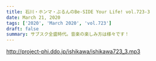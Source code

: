 ```yaml
---
title: 石川・ホンマ・ぶるんのBe-SIDE Your Life! vol.723-3
date: March 21, 2020
tags: ['2020', 'March 2020', 'vol.723']
draft: false
summary: サブスク全盛時代。音楽の楽しみ方は様々です！
---
```


http://project-phi.ddo.jp/ishikawa/ishikawa723_3.mp3

